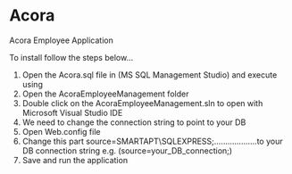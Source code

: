 # Acora
Acora Employee Application

To install follow the steps below...
1. Open the Acora.sql file in (MS SQL Management Studio) and execute using 
2. Open the AcoraEmployeeManagement folder
3. Double click on the AcoraEmployeeManagement.sln to open with Microsoft Visual Studio IDE
4.  We need to change the connection string to point to your DB
5. Open Web.config file
    <connectionStrings>
        <add name="ACORAEntities" connectionString="metadata=res://*/Models.EmployeeModel.csdl|res://*/Models.EmployeeModel.ssdl|res://*/Models.EmployeeModel.msl;provider=System.Data.SqlClient;provider connection string=&quot;data source=SMARTAPT\SQLEXPRESS;initial catalog=ACORA;integrated security=True;MultipleActiveResultSets=True;App=EntityFramework&quot;" providerName="System.Data.EntityClient" />
    </connectionStrings>
6. Change this part 
    source=SMARTAPT\SQLEXPRESS;...................to your DB connection string e.g. (source=your_DB_connection;)
7. Save and run the application